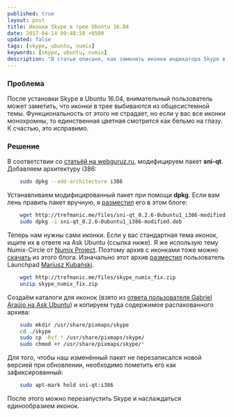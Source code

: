 ```yaml
---
published: true
layout: post
title: Иконки Skype в трее Ubuntu 16.04
date: 2017-04-14 09:48:59 +0500
updated: false
tags: [skype, ubuntu, numix]
keywords: [skype, ubuntu, numix]
description: "В статье описано, как заменить иконки индикатора Skype в системном трее Unity на монохромные."
---
```


### Проблема ###

После установки Skype в Ubuntu 16.04, внимательный пользователь может заметить, что иконки в трее выбиваются из общесистемной темы. 
Функциональность от этого не страдает, но если у вас все иконки монохромны, то единственная цветная смотрится как бельмо на глазу. К счастью, это исправимо.

### Решение ###

В соответствии со [статьёй на webguruz.ru][1], модифицируем пакет **sni-qt**. Добавляем архитектуру i386:
```bash
    sudo dpkg --add-architecture i386
```
Устанавливаем модифицированный пакет при помощи **dpkg**.
Если вам лень править пакет вручную, я [разместил][2] его в этом блоге:
```bash
    wget http://trefmanic.me/files/sni-qt_0.2.6-0ubuntu1_i386-modified.deb
    sudo dpkg -i sni-qt_0.2.6-0ubuntu1_i386-modified.deb
```
Теперь нам нужны сами иконки. Если у вас стандартная тема иконок, ищите их в ответе на Ask Ubuntu (ссылка ниже). Я же использую тему Numix-Circle от [Numix Project][4]. Поэтому архив с иконками тоже можно [скачать][6] из этого блога. Изначально этот архив [разместил][5] пользователь Launchpad [Mariusz Kubański][7].
```bash
    wget http://trefmanic.me/files/skype_numix_fix.zip
    unzip skype_numix_fix.zip
```
Создаём каталоги для иконок (взято из [ответа пользователя Gabriel Araújo на Ask Ubuntu][3]) и копируем туда содержимое распакованного архива:
```bash
    sudo mkdir /usr/share/pixmaps/skype
    cd ./skype
    sudo cp -Rvf * /usr/share/pixmaps/skype/
    sudo chmod +r /usr/share/pixmaps/skype/*
```
Для того, чтобы наш изменённый пакет не перезаписался новой версией при обновлении, необходимо пометить его как зафиксированный:
```bash
    sudo apt-mark hold sni-qt:i386
```
После этого можно перезапустить Skype и наслаждаться единообразием иконок.



[1]: http://webguruz.ru/ubuntu/%D0%B7%D0%B0%D0%BC%D0%B5%D0%BD%D0%B0-%D0%B8%D0%BA%D0%BE%D0%BD%D0%BA%D0%B8-skype-%D0%B2-ubuntu/ "Пересборка sni-qt"
[2]: http://trefmanic.me/files/sni-qt_0.2.6-0ubuntu1_i386-modified.deb "Изменённый пакет для Ubuntu 16.04"
[3]: https://askubuntu.com/a/549964 "Ответ Gabriel Araújo"
[4]: https://github.com/numixproject "Numix Project на Github"
[5]: https://bugs.launchpad.net/numix-icon-theme-circle/+bug/1414405 "Тема об иконках Skype на Launchpad"
[6]: http://trefmanic.me/files/skype_numix_fix.zip "Архив иконок Skype для Numix-Light"
[7]: https://launchpad.net/~mkubanski "Ссылка на профиль"